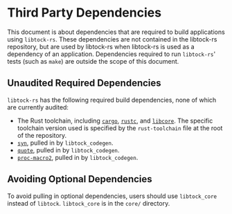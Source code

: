 Third Party Dependencies
========================

This document is about dependencies that are required to build applications
using `libtock-rs`. These dependencies are not contained in the libtock-rs
repository, but are used by libtock-rs when libtock-rs is used as a dependency
of an application. Dependencies required to run `libtock-rs`' tests (such as
`make`) are outside the scope of this document.

## Unaudited Required Dependencies

`libtock-rs` has the following required build dependencies, none of which are
currently audited:

* The Rust toolchain, including
  [`cargo`](https://github.com/rust-lang/cargo),
  [`rustc`](https://github.com/rust-lang/rust/tree/master/src/rustc), and
  [`libcore`](https://github.com/rust-lang/rust/tree/master/src/libcore). The
  specific toolchain version used is specified by the `rust-toolchain` file at
  the root of the repository.
* [`syn`](https://crates.io/crates/syn), pulled in by `libtock_codegen`.
* [`quote`](https://crates.io/crates/quote), pulled in by `libtock_codegen`.
* [`proc-macro2`](https://crates.io/crates/proc-macro2), pulled in by
  `libtock_codegen`.

## Avoiding Optional Dependencies

To avoid pulling in optional dependencies, users should use `libtock_core`
instead of `libtock`. `libtock_core` is in the `core/` directory.
